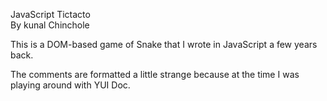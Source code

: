 JavaScript Tictacto<br/>
By kunal Chinchole<br/>


This is a DOM-based game of Snake that I wrote in JavaScript a few years back.
                                    
The comments are formatted a little strange because at the time I was playing
around with YUI Doc.
